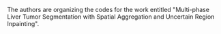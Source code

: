 The authors are organizing the codes for the work entitled "Multi-phase Liver Tumor Segmentation with Spatial Aggregation and Uncertain Region Inpainting".
